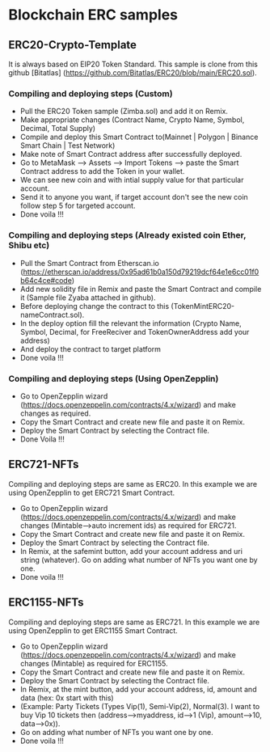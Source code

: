 # Blockchain ERC samples
## ERC20-Crypto-Template
It is always based on EIP20 Token Standard.
This sample is clone from this github [Bitatlas] (https://github.com/Bitatlas/ERC20/blob/main/ERC20.sol).

### Compiling and deploying steps (Custom)
* Pull the ERC20 Token sample (Zimba.sol) and add it on Remix. 
* Make appropriate changes (Contract Name, Crypto Name, Symbol, Decimal, Total Supply)
* Compile and deploy this Smart Contract to(Mainnet | Polygon | Binance Smart Chain | Test Network)
* Make note of Smart Contract address after successfully deployed.
* Go to MetaMask --> Assets --> Import Tokens --> paste the Smart Contract address to add the Token in your wallet.
* We can see new coin and with intial supply value for that particular account.
* Send it to anyone you want, if target account don't see the new coin follow step 5 for targeted account.
* Done voila !!!

### Compiling and deploying steps (Already existed coin Ether, Shibu etc)
* Pull the Smart Contract from Etherscan.io (https://etherscan.io/address/0x95ad61b0a150d79219dcf64e1e6cc01f0b64c4ce#code)
* Add new solidity file in Remix and paste the Smart Contract and compile it (Sample file Zyaba attached in github).
* Before deploying change the contract to this (TokenMintERC20-nameContract.sol).
* In the deploy option fill the relevant the information (Crypto Name, Symbol, Decimal, for FreeReciver and TokenOwnerAddress add your address)
* And deploy the contract to target platform
* Done voila !!!

### Compiling and deploying steps (Using OpenZepplin)
* Go to OpenZepplin wizard (https://docs.openzeppelin.com/contracts/4.x/wizard) and make changes as required.
* Copy the Smart Contract and create new file and paste it on Remix.
* Deploy the Smart Contract by selecting the Contract file.
* Done Voila !!!

## ERC721-NFTs
Compiling and deploying steps are same as ERC20.
In this example we are using OpenZepplin to get ERC721 Smart Contract.
* Go to OpenZepplin wizard (https://docs.openzeppelin.com/contracts/4.x/wizard) and make changes (Mintable-->auto increment ids) as required for ERC721.
* Copy the Smart Contract and create new file and paste it on Remix.
* Deploy the Smart Contract by selecting the Contract file.
* In Remix, at the safemint button, add your account address and uri string (whatever). Go on adding what number of NFTs you want one by one.
* Done voila !!!

## ERC1155-NFTs
Compiling and deploying steps are same as ERC721.
In this example we are using OpenZepplin to get ERC1155 Smart Contract.
* Go to OpenZepplin wizard (https://docs.openzeppelin.com/contracts/4.x/wizard) and make changes (Mintable) as required for ERC1155.
* Copy the Smart Contract and create new file and paste it on Remix.
* Deploy the Smart Contract by selecting the Contract file.
* In Remix, at the mint button, add your account address, id, amount and data (hex: 0x start with this) 
* (Example: Party Tickets (Types Vip(1), Semi-Vip(2), Normal(3). I want to buy Vip 10 tickets then (address-->myaddress, id-->1 (Vip), amount-->10, data-->0x)). 
* Go on adding what number of NFTs you want one by one.
* Done voila !!!
